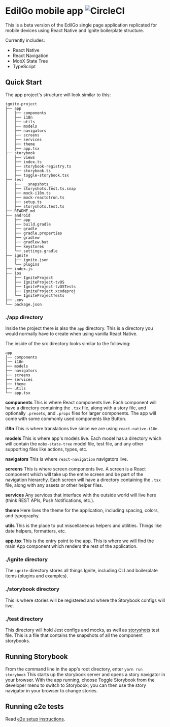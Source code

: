 # EdilGo mobile app ![CircleCI](https://img.shields.io/github/v/tag/ionutbirlad/edilgo-react-native?sort=date)

This is a beta version of the EdilGo single page application replicated for mobile devices using React Native and Ignite boilerplate structure.

Currently includes:

- React Native
- React Navigation
- MobX State Tree
- TypeScript

## Quick Start

The app project's structure will look similar to this:

```
ignite-project
├── app
│   ├── components
│   ├── i18n
│   ├── utils
│   ├── models
│   ├── navigators
│   ├── screens
│   ├── services
│   ├── theme
│   ├── app.tsx
├── storybook
│   ├── views
│   ├── index.ts
│   ├── storybook-registry.ts
│   ├── storybook.ts
│   ├── toggle-storybook.tsx
├── test
│   ├── __snapshots__
│   ├── storyshots.test.ts.snap
│   ├── mock-i18n.ts
│   ├── mock-reactotron.ts
│   ├── setup.ts
│   ├── storyshots.test.ts
├── README.md
├── android
│   ├── app
│   ├── build.gradle
│   ├── gradle
│   ├── gradle.properties
│   ├── gradlew
│   ├── gradlew.bat
│   ├── keystores
│   └── settings.gradle
├── ignite
│   ├── ignite.json
│   └── plugins
├── index.js
├── ios
│   ├── IgniteProject
│   ├── IgniteProject-tvOS
│   ├── IgniteProject-tvOSTests
│   ├── IgniteProject.xcodeproj
│   └── IgniteProjectTests
├── .env
└── package.json

```

### ./app directory

Inside the project there is also the `app` directory. This is a directory you would normally have to create when using vanilla React Native.

The inside of the src directory looks similar to the following:

```
app
│── components
│── i18n
├── models
├── navigators
├── screens
├── services
├── theme
├── utils
└── app.tsx
```

**components**
This is where React components live. Each component will have a directory containing the `.tsx` file, along with a story file, and optionally `.presets`, and `.props` files for larger components. The app will come with some commonly used components like Button.

**i18n**
This is where translations live since we are using `react-native-i18n`.

**models**
This is where app's models live. Each model has a directory which will contain the `mobx-state-tree` model file, test file, and any other supporting files like actions, types, etc.

**navigators**
This is where `react-navigation` navigators live.

**screens**
This is where screen components live. A screen is a React component which will take up the entire screen and be part of the navigation hierarchy. Each screen will have a directory containing the `.tsx` file, along with any assets or other helper files.

**services**
Any services that interface with the outside world will live here (think REST APIs, Push Notifications, etc.).

**theme**
Here lives the theme for the application, including spacing, colors, and typography.

**utils**
This is the place to put miscellaneous helpers and utilities. Things like date helpers, formatters, etc.

**app.tsx** This is the entry point to the app. This is where we will find the main App component which renders the rest of the application.

### ./ignite directory

The `ignite` directory stores all things Ignite, including CLI and boilerplate items (plugins and examples).

### ./storybook directory

This is where stories will be registered and where the Storybook configs will live.

### ./test directory

This directory will hold Jest configs and mocks, as well as [storyshots](https://github.com/storybooks/storybook/tree/master/addons/storyshots) test file. This is a file that contains the snapshots of all the component storybooks.

## Running Storybook

From the command line in the app's root directory, enter `yarn run storybook`
This starts up the storybook server and opens a story navigator in your browser. With the app
running, choose Toggle Storybook from the developer menu to switch to Storybook; you can then
use the story navigator in your browser to change stories.

## Running e2e tests

Read [e2e setup instructions](./e2e/README.md).
